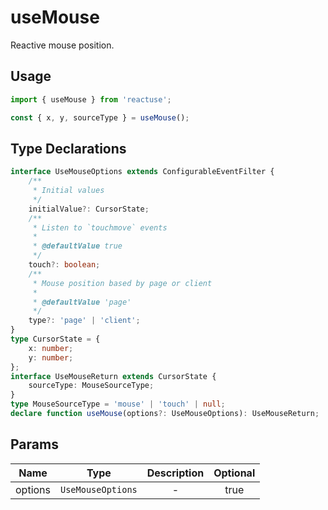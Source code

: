 # useMouse

Reactive mouse position.

## Usage

```ts
import { useMouse } from 'reactuse';

const { x, y, sourceType } = useMouse();
```

## Type Declarations

```ts
interface UseMouseOptions extends ConfigurableEventFilter {
    /**
     * Initial values
     */
    initialValue?: CursorState;
    /**
     * Listen to `touchmove` events
     *
     * @defaultValue true
     */
    touch?: boolean;
    /**
     * Mouse position based by page or client
     *
     * @defaultValue 'page'
     */
    type?: 'page' | 'client';
}
type CursorState = {
    x: number;
    y: number;
};
interface UseMouseReturn extends CursorState {
    sourceType: MouseSourceType;
}
type MouseSourceType = 'mouse' | 'touch' | null;
declare function useMouse(options?: UseMouseOptions): UseMouseReturn;
```

## Params

|  Name   |       Type        | Description | Optional |
| :-----: | :---------------: | :---------: | :------: |
| options | `UseMouseOptions` |      -      |   true   |
